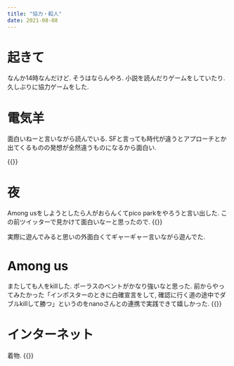 ```yaml
---
title: "協力・殺人"
date: 2021-08-08
---
```


# 起きて
なんか14時なんだけど. そうはならんやろ. 小説を読んだりゲームをしていたり. 久しぶりに協力ゲームをした.

# 電気羊
面白いねーと言いながら読んでいる. SFと言っても時代が違うとアプローチとか出てくるものの発想が全然違うものになるから面白い.

{{<tweet user="dango_bot" id="1424287362184450050">}}
# 夜
Among usをしようとしたら人がおらんくてpico parkをやろうと言い出した. この前ツイッターで見かけて面白いなーと思ったので.
{{<tweet user="dango_bot" id="1412386078850383876">}}

実際に遊んでみると思いの外面白くてギャーギャー言いながら遊んでた.

# Among us
またしても人をkillした. ポーラスのベントがかなり強いなと思った. 前からやってみたかった「インポスターのときに白確宣言をして, 確認に行く道の途中でダブルkillして勝つ」というのをnanoさんとの連携で実践できて嬉しかった.
{{<tweet user="dango_bot" id="1424583270902026240">}}

# インターネット
着物.
{{<tweet user="dango_bot" id="1424239455745966085">}}

